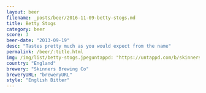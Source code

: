 ```yaml
---
layout: beer
filename: _posts/beer/2016-11-09-betty-stogs.md
title: Betty Stogs
category: beer
score: 3
beer-date: "2013-09-19"
desc: "Tastes pretty much as you would expect from the name"
permalink: /beer/:title.html
img: /img/list/betty-stogs.jpeguntappd: "https://untappd.com/b/skinners-brewing-co-betty-stogs/28517"
country: "England"
brewery: "Skinners Brewing Co"
breweryURL: "breweryURL"
style: "English Bitter"
---
```

